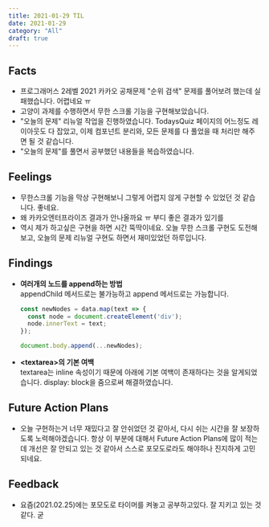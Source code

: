 ```yaml
---
title: 2021-01-29 TIL
date: 2021-01-29
category: "All"
draft: true
---
```


## Facts

- 프로그래머스 2레벨 2021 카카오 공채문제 "순위 검색" 문제를 풀어보려 했는데 실패했습니다. 어렵네요 ㅠ
- 고양이 과제를 수행하면서 무한 스크롤 기능을 구현해보았습니다.
- "오늘의 문제" 리뉴얼 작업을 진행하였습니다. TodaysQuiz 페이지의 어느정도 레이아웃도 다 잡았고, 이제 컴포넌트 분리와, 모든 문제를 다 풀었을 때 처리만 해주면 될 것 같습니다.
- "오늘의 문제"를 풀면서 공부했던 내용들을 복습하였습니다.

## Feelings

- 무한스크롤 기능을 막상 구현해보니 그렇게 어렵지 않게 구현할 수 있었던 것 같습니다. 좋네요.
- 왜 카카오엔터프라이즈 결과가 안나올까요 ㅠ 부디 좋은 결과가 있기를
- 역시 제가 하고싶은 구현을 하면 시간 뚝딱이네요. 오늘 무한 스크롤 구현도 도전해보고, 오늘의 문제 리뉴얼 구현도 하면서 재미있었던 하루입니다.

## Findings

- **여러개의 노드를 append하는 방법**  
  appendChild 메서드로는 불가능하고 append 메서드로는 가능합니다.

    ```js
    const newNodes = data.map(text => {
      const node = document.createElement('div');
      node.innerText = text;
    });

    document.body.append(...newNodes);
    ```

- **\<textarea\>의 기본 여백**  
  textarea는 inline 속성이기 때문에 아래에 기본 여백이 존재하다는 것을 알게되었습니다. display: block을 줌으로써 해결하였습니다.

## Future Action Plans

- 오늘 구현하는거 너무 재밌다고 잘 안쉬었던 것 같아서, 다시 쉬는 시간을 잘 보장하도록 노력해야겠습니다. 항상 이 부분에 대해서 Future Action Plans에 많이 적는데 개선은 잘 안되고 있는 것 같아서 스스로 포모도로라도 해야하나 진지하게 고민되네요.

## Feedback

- 요즘(2021.02.25)에는 포모도로 타이머를 켜놓고 공부하고있다. 잘 지키고 있는 것 같다. 굳
